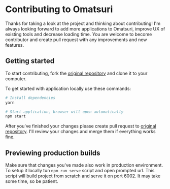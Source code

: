 # Contributing to Omatsuri

Thanks for taking a look at the project and thinking about contributing! I'm always looking forward to add more applications to Omatsuri, improve UX of existing tools and decrease loading time. You are welcome to become contributor and create pull request with any improvements and new features.

## Getting started

To start contributing, fork the [original repository](https://github.com/juli4nbet4ncur/m42) and clone it to your computer.

To get started with application locally use these commands:

```sh
# Install dependencies
yarn

# Start application, browser will open automatically
npm start
```

After you've finished your changes please create pull request to [original repository](https://github.com/juli4nbet4ncur/m42). I'll review your changes and merge them if everything works fine.

## Previewing production builds

Make sure that changes you've made also work in production environment. To setup it locally tun `npm run serve` script and open prompted url. This script will build project from scratch and serve it on port 6002. It may take some time, so be patient.
